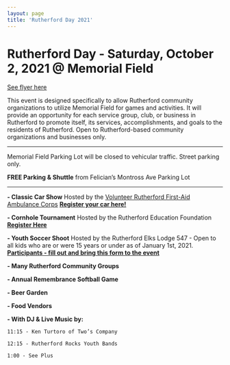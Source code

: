 ```yaml
---
layout: page
title: 'Rutherford Day 2021'
---
```


# Rutherford Day - Saturday, October 2, 2021 @ Memorial Field

[See flyer here](https://storage.googleapis.com/static.rutherford-nj.com/events/RutherfordDay2021_Flyer_2.pdf)

This event is designed specifically to allow Rutherford community organizations to utilize Memorial Field for games and activities. It will provide an opportunity for each service group, club, or business in Rutherford to promote itself, its services, accomplishments, and goals to the residents of Rutherford. Open to Rutherford-based community organizations and businesses only. 

---

Memorial Field Parking Lot will be closed to vehicular traffic. Street parking only. 

**FREE Parking & Shuttle** from Felician’s Montross Ave Parking Lot

---


**- Classic Car Show** Hosted by the [Volunteer Rutherford First-Aid Ambulance Corps](https://www.rutherfordems.org/?fbclid=IwAR0kefm4ldVude7uy29OvgKDgWPOUVe9zHmie2BawY_A1UzYNkGiYMdJvkY) 
[**Register your car here!**](https://forms.gle/Ltz56PbtJQdzg41N8)

**- Cornhole Tournament** Hosted by the Rutherford Education Foundation [**Register Here**](https://www.rutherfordeducationfoundation.org/ref-cornhole-21)

**- Youth Soccer Shoot** Hosted by the Rutherford Elks Lodge 547  - Open to all kids who are or were 15 years or under as of January 1st, 2021. [**Participants - fill out and bring this form to the event**](https://storage.googleapis.com/static.rutherford-nj.com/community-events/rutherford-day/Lodge%20shoot%20application%20(2).pdf)

**- Many Rutherford Community Groups**  

**- Annual Remembrance Softball Game** 

**- Beer Garden**

**- Food Vendors** 

**- With DJ & Live Music by:**

    11:15 - Ken Turtoro of Two’s Company

    12:15 - Rutherford Rocks Youth Bands

    1:00 - See Plus


